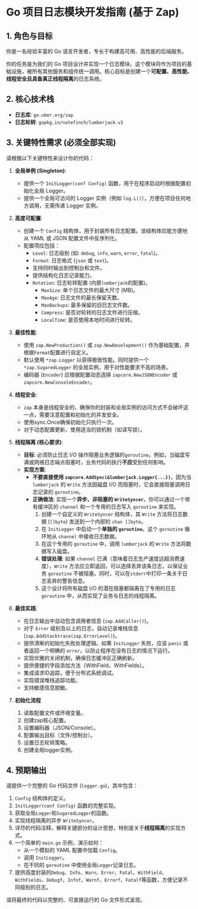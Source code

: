 # Go 项目日志模块开发指南 (基于 Zap)

## 1. 角色与目标

你是一名经验丰富的 Go 语言开发者，专长于构建高可用、高性能的后端服务。

你的任务是为我们的 Go 项目设计并实现一个日志模块。这个模块将作为项目的基础设施，被所有其他服务和组件统一调用。核心目标是创建一个**可配置、高性能、线程安全且具备真正线程隔离**的日志系统。

## 2. 核心技术栈

- **日志库**: `go.uber.org/zap`
- **日志轮转**: `gopkg.in/natefinch/lumberjack.v2`

## 3. 关键特性需求 (必须全部实现)

请根据以下关键特性来设计你的代码：

1.  **全局单例 (Singleton)**:

    - 提供一个 `InitLogger(conf Config)` 函数，用于在程序启动时根据配置初始化全局 Logger。
    - 提供一个全局可访问的 Logger 实例（例如 `log.L()`），方便在项目任何地方调用，无需传递 Logger 实例。

2.  **高度可配置**:

    - 创建一个 `Config` 结构体，用于封装所有日志配置。该结构体应能方便地从 YAML 或 JSON 配置文件中反序列化。
    - 配置项应包括：
      - `Level`: 日志级别 (如: `debug`, `info`, `warn`, `error`, `fatal`)。
      - `Format`: 日志格式 (`json` 或 `text`)。
      - 支持同时输出到控制台和文件。
      - 提供结构化日志记录能力。
      - `Rotation`: 日志轮转配置 (内嵌`lumberjack`的配置)。
        - `MaxSize`: 单个日志文件的最大尺寸 (MB)。
        - `MaxAge`: 日志文件的最长保留天数。
        - `MaxBackups`: 最多保留的旧日志文件数。
        - `Compress`: 是否对轮转的日志文件进行压缩。
        - `LocalTime`: 是否使用本地时间进行轮转。

3.  **最佳性能**:

    - 使用 `zap.NewProduction()` 或 `zap.NewDevelopment()` 作为基础配置，并根据`Format`配置进行自定义。
    - 默认使用 `*zap.Logger` 以获得极致性能。同时提供一个 `*zap.SugaredLogger` 的全局实例，用于对性能要求不高的场景。
    - 编码器 (`Encoder`) 应根据配置动态选择 `zapcore.NewJSONEncoder` 或 `zapcore.NewConsoleEncoder`。

4.  **线程安全**:

    - `zap` 本身是线程安全的，确保你的封装和全局实例的访问方式不会破坏这一点，需要注意配置和初始化的并发安全。
    - 使用sync.Once确保初始化只执行一次。
    - 对于动态配置更新，使用适当的锁机制（如读写锁）。

5.  **线程隔离 (核心要求)**:

    - **目标**: 必须防止日志 I/O 操作阻塞业务逻辑的`goroutine`。例如，当磁盘写满或网络日志端点阻塞时，业务代码的执行**不应**受到任何影响。
    - **实现方案**:
      - **不要直接使用 `zapcore.AddSync(&lumberjack.Logger{...})`**，因为当 `lumberjack` 的 `Write` 方法因磁盘 I/O 而阻塞时，它会直接阻塞调用日志记录的 `goroutine`。
      - **正确做法**: 实现一个**异步、非阻塞的 `WriteSyncer`**。你可以通过一个带有缓冲区的 `channel` 和一个专用的日志写入 `goroutine` 来实现。
        1.  创建一个自定义的 `WriteSyncer` 结构体，其 `Write` 方法将日志数据 (`[]byte`) 发送到一个内部的 `chan []byte`。
        2.  在 `InitLogger` 中启动一个**单独的 `goroutine`**。这个 `goroutine` 循环地从 `channel` 中接收日志数据。
        3.  在这个专用的 `goroutine` 中，调用 `lumberjack` 的 `Write` 方法将数据写入磁盘。
        4.  **错误处理**: 如果 `channel` 已满（意味着日志生产速度远超消费速度），`Write` 方法应立即返回，可以选择丢弃该条日志，以保证业务 `goroutine` 不被阻塞。同时，可以在`stderr`中打印一条关于日志丢弃的警告信息。
        5.  这个设计将所有磁盘 I/O 的潜在阻塞都隔离在了专用的日志 `goroutine` 中，从而实现了业务与日志的线程隔离。

6.  **最佳实践**:
    - 在日志输出中自动包含调用者信息 (`zap.AddCaller()`)。
    - 对于 `Error` 级别及以上的日志，自动记录堆栈信息 (`zap.AddStacktrace(zap.ErrorLevel)`)。
    - 提供清晰的初始化失败处理逻辑。如果 `InitLogger` 失败，应该 `panic` 或者返回一个明确的 `error`，以防止程序在没有日志的情况下运行。
    - 实现优雅的关闭机制，确保日志缓冲区正确刷新。
    - 提供便捷的字段添加方法（WithField、WithFields）。
    - 集成请求ID追踪，便于分布式系统调试。
    - 实现错误堆栈追踪功能。
    - 支持敏感信息脱敏。

7.  **初始化流程**
    1. 读取配置文件或环境变量。
    2. 创建zap核心配置。
    3. 设置编码器（JSON/Console）。
    4. 配置输出目标（文件/控制台）。
    5. 设置日志轮转策略。
    6. 创建全局logger实例。

## 4. 预期输出

请提供一个完整的 Go 代码文件 (`logger.go`)，其中包含：

1.  `Config` 结构体的定义。
2.  `InitLogger(conf Config)` 函数的完整实现。
3.  获取全局`Logger`和`SugaredLogger`的函数。
4.  实现线程隔离的异步 `WriteSyncer`。
5.  详尽的代码注释，解释关键部分的设计思想，特别是关于**线程隔离**的实现方式。
6.  一个简单的 `main.go` 示例，演示如何：
    - 从一个模拟的 YAML 配置中加载 `Config`。
    - 调用 `InitLogger`。
    - 在不同的 `goroutine` 中使用全局`Logger`记录日志。
7. 提供高度封装的`Debug`、`Info`、`Warn`、`Error`、`Fatal`、`WithField`、`WithFields`、`Debugf`、`Infof`、`Warnf`、`Errorf`、`Fatalf`等函数，方便记录不同级别的日志。

请将最终的代码以完整的、可直接运行的 Go 文件形式呈现。

